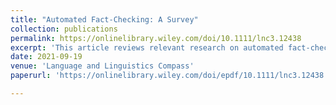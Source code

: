 ```yaml
---
title: "Automated Fact-Checking: A Survey"
collection: publications
permalink: https://onlinelibrary.wiley.com/doi/10.1111/lnc3.12438
excerpt: 'This article reviews relevant research on automated fact-checking covering both the claim detection and claim validation components.'
date: 2021-09-19
venue: 'Language and Linguistics Compass'
paperurl: 'https://onlinelibrary.wiley.com/doi/epdf/10.1111/lnc3.12438'

---
```

